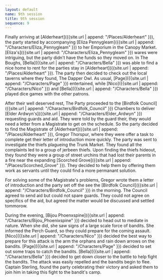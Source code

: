 ```yaml
---
layout: default
name: 9th session
title: 9th session
sequence: 9
---
```


Finally arriving at [Alderheart]({{site.url | append: "/Places/Alderheart" }}), the party started by accompanying [Eliza Pennygleam]({{site.url | append: "/Characters/Eliza_Pennygleam" }}) to her Emporium in the Canopy Market. [Eliza's]({{site.url | append: "/Characters/Eliza_Pennygleam" }}) wares were intriguing, but the party didn't have the funds so they moved on. In The Boughs, [Bella]({{site.url | append: "/Characters/Bella" }}) was able to find a nice home to rent for the parties stay in [Alderheart]({{site.url | append: "/Places/Alderheart" }}). The party then decided to check out the local taverns where they found, The Dapper Owl. As usual, [Page]({{site.url | append: "/Characters/Page" }}) entertained, while [Nico]({{site.url | append: "/Characters/Nico" }}) and [Bella]({{site.url | append: "/Characters/Bella" }}) played dice games with the other patrons. 

After their well deserved rest, The Party proceeded to the [Birdfolk Council]({{site.url | append: "/Characters/Birdfolk_Council" }}) Chambers to deliver [Elder Ardwyn's]({{site.url | append: "/Characters/Elder_Ardwyn" }}) requesting guards and aid. They were told by the guard their, they would need a letter from a Magistrate to get on the schedule. So the party decided to find the Magistrate of [Alderheart]({{site.url | append: "/Places/Alderheart" }}), Gregor Thorspur, where they were offer a task to complete get their letter of introduction more quickly. The party was sent to investigate the thiefs plagueing the Trunk Market. They found all the complaints led to a group of jerbeen thiefs. Upon finding the thiefs hideout, they found they were a group of street urchins that had lost their parents in a fire near the expanding [Scorched Grove]({{site.url | append: "/Places/Scorched_Grove" }}). They decided to help them by offering them work as servants until they could find a more permanant solution. 

For solving some of the Magistrate's problems, Gregor wrote them a letter of introduction and the party set off the see the [Birdfolk Council]({{site.url | append: "/Characters/Birdfolk_Council" }}) in the morning. The Council agreed to send aid but could not spare guards. They could not agree on specifics of the aid, but agreed the matter would be discussed and settled tommorow. 

During the evening, [Bijou Phoenxspine]({{site.url | append: "/Characters/Bijou_Phoenixspine" }}) decided to head out to mediate in nature. When she did, she saw signs of a large scale force of bandits. She informed the Perch Guard, so they could prepare for the coming assault. [Nico]({{site.url | append: "/Characters/Nico" }}) decided the best way to prepare for this attack is the arm the orphans and rain down arrows on the bandits. [Page]({{site.url | append: "/Characters/Page" }}) decided to set out some traps to catch the bandits. [Bella]({{site.url | append: "/Characters/Bella" }}) decided to get down closer to the battle to help fight the bandits. The attack was easily repelled and the bandits begin to flee. Captain Sterling, found the party celebrating their victory and asked them to join him in taking this fight to the bandit's camp.
